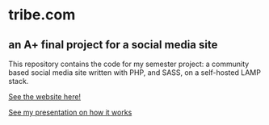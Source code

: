 # tribe.com
## an A+ final project for a social media site

This repository contains the code for my semester project: a community based social media site written with PHP, and SASS, on a self-hosted LAMP stack.

[See the website here!](https://dic3jam.com/tribe/src/login.php)

[See my presentation on how it works](https://youtu.be/VQpshofF7EA)
